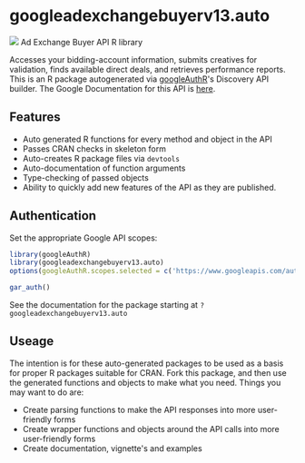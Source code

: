 # googleadexchangebuyerv13.auto
![](https://www.google.com/images/icons/product/doubleclick-32.gif)
Ad Exchange Buyer API R library

Accesses your bidding-account information, submits creatives for validation, finds available direct deals, and retrieves performance reports.
This is an R package autogenerated via [googleAuthR](http://code.markedmondson.me/googleAuthR)'s Discovery API builder. 
The Google Documentation for this API is [here](https://developers.google.com/ad-exchange/buyer-rest).

## Features 
 * Auto generated R functions for every method and object in the API
 * Passes CRAN checks in skeleton form
 * Auto-creates R package files via `devtools`
 * Auto-documentation of function arguments
 * Type-checking of passed objects
 * Ability to quickly add new features of the API as they are published.

## Authentication
Set the appropriate Google API scopes:

```r
library(googleAuthR)
library(googleadexchangebuyerv13.auto)
options(googleAuthR.scopes.selected = c('https://www.googleapis.com/auth/adexchange.buyer'))

gar_auth()
```
 See the documentation for the package starting at `?googleadexchangebuyerv13.auto`
## Useage
The intention is for these auto-generated packages to be used as a basis for proper R packages suitable for CRAN.
Fork this package, and then use the generated functions and objects to make what you need.
Things you may want to do are:
* Create parsing functions to make the API responses into more user-friendly forms
* Create wrapper functions and objects around the API calls into more user-friendly forms
* Create documentation, vignette's and examples

